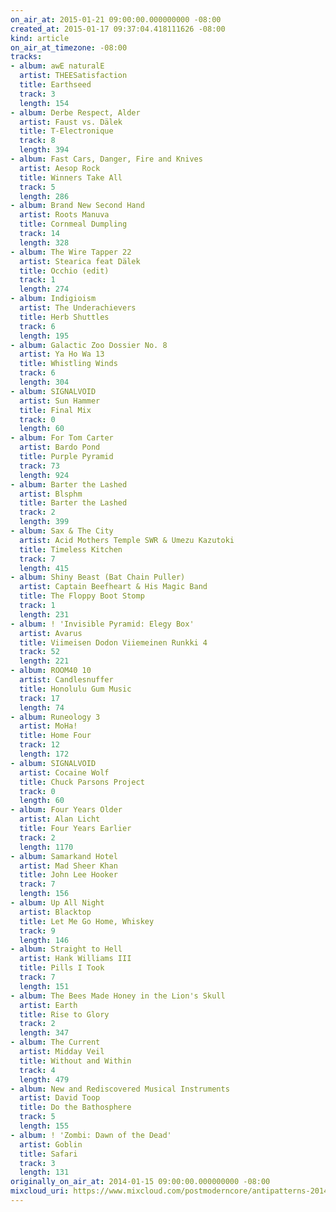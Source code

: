 ```yaml
---
on_air_at: 2015-01-21 09:00:00.000000000 -08:00
created_at: 2015-01-17 09:37:04.418111626 -08:00
kind: article
on_air_at_timezone: -08:00
tracks:
- album: awE naturalE
  artist: THEESatisfaction
  title: Earthseed
  track: 3
  length: 154
- album: Derbe Respect, Alder
  artist: Faust vs. Dälek
  title: T-Electronique
  track: 8
  length: 394
- album: Fast Cars, Danger, Fire and Knives
  artist: Aesop Rock
  title: Winners Take All
  track: 5
  length: 286
- album: Brand New Second Hand
  artist: Roots Manuva
  title: Cornmeal Dumpling
  track: 14
  length: 328
- album: The Wire Tapper 22
  artist: Stearica feat Dälek
  title: Occhio (edit)
  track: 1
  length: 274
- album: Indigioism
  artist: The Underachievers
  title: Herb Shuttles
  track: 6
  length: 195
- album: Galactic Zoo Dossier No. 8
  artist: Ya Ho Wa 13
  title: Whistling Winds
  track: 6
  length: 304
- album: SIGNALVOID
  artist: Sun Hammer
  title: Final Mix
  track: 0
  length: 60
- album: For Tom Carter
  artist: Bardo Pond
  title: Purple Pyramid
  track: 73
  length: 924
- album: Barter the Lashed
  artist: Blsphm
  title: Barter the Lashed
  track: 2
  length: 399
- album: Sax & The City
  artist: Acid Mothers Temple SWR & Umezu Kazutoki
  title: Timeless Kitchen
  track: 7
  length: 415
- album: Shiny Beast (Bat Chain Puller)
  artist: Captain Beefheart & His Magic Band
  title: The Floppy Boot Stomp
  track: 1
  length: 231
- album: ! 'Invisible Pyramid: Elegy Box'
  artist: Avarus
  title: Viimeisen Dodon Viiemeinen Runkki 4
  track: 52
  length: 221
- album: ROOM40 10
  artist: Candlesnuffer
  title: Honolulu Gum Music
  track: 17
  length: 74
- album: Runeology 3
  artist: MoHa!
  title: Home Four
  track: 12
  length: 172
- album: SIGNALVOID
  artist: Cocaine Wolf
  title: Chuck Parsons Project
  track: 0
  length: 60
- album: Four Years Older
  artist: Alan Licht
  title: Four Years Earlier
  track: 2
  length: 1170
- album: Samarkand Hotel
  artist: Mad Sheer Khan
  title: John Lee Hooker
  track: 7
  length: 156
- album: Up All Night
  artist: Blacktop
  title: Let Me Go Home, Whiskey
  track: 9
  length: 146
- album: Straight to Hell
  artist: Hank Williams III
  title: Pills I Took
  track: 7
  length: 151
- album: The Bees Made Honey in the Lion's Skull
  artist: Earth
  title: Rise to Glory
  track: 2
  length: 347
- album: The Current
  artist: Midday Veil
  title: Without and Within
  track: 4
  length: 479
- album: New and Rediscovered Musical Instruments
  artist: David Toop
  title: Do the Bathosphere
  track: 5
  length: 155
- album: ! 'Zombi: Dawn of the Dead'
  artist: Goblin
  title: Safari
  track: 3
  length: 131
originally_on_air_at: 2014-01-15 09:00:00.000000000 -08:00
mixcloud_uri: https://www.mixcloud.com/postmoderncore/antipatterns-2014-01-15/
---
```

